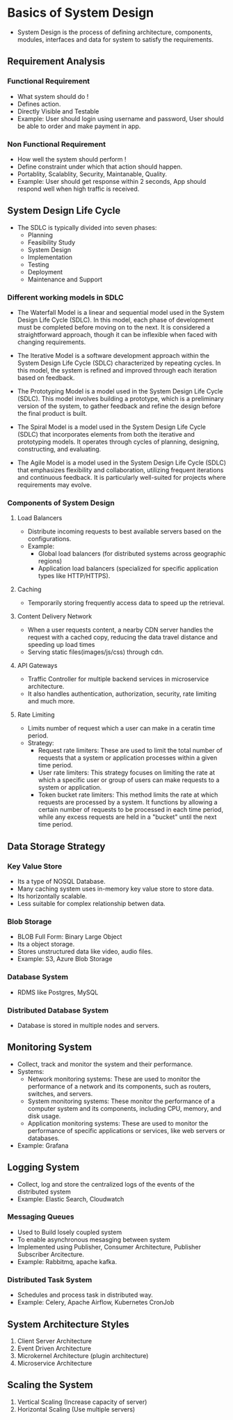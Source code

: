 # Basics of System Design

- System Design is the process of defining architecture, components, modules, interfaces and data for system to satisfy the requirements.

## Requirement Analysis

### Functional Requirement
- What system should do !
- Defines action.
- Directly Visible and Testable
- Example: User should login using username and password, User should be able to order and make payment in app.

### Non Functional Requirement
- How well the system should perform !
- Define constraint under which that action should happen.
- Portablity, Scalablity, Security, Maintanable, Quality.
- Example: User should get response within 2 seconds, App should respond well when high traffic is received.

## System Design Life Cycle

- The SDLC is typically divided into seven phases: 
    - Planning
    - Feasibility Study
    - System Design
    - Implementation
    - Testing
    - Deployment
    - Maintenance and Support

### Different working models in SDLC

- The Waterfall Model is a linear and sequential model used in the System Design Life Cycle (SDLC). In this model, each phase of development must be completed before moving on to the next. It is considered a straightforward approach, though it can be inflexible when faced with changing requirements.

- The Iterative Model is a software development approach within the System Design Life Cycle (SDLC) characterized by repeating cycles. In this model, the system is refined and improved through each iteration based on feedback.

- The Prototyping Model is a model used in the System Design Life Cycle (SDLC). This model involves building a prototype, which is a preliminary version of the system, to gather feedback and refine the design before the final product is built.

- The Spiral Model is a model used in the System Design Life Cycle (SDLC) that incorporates elements from both the iterative and prototyping models. It operates through cycles of planning, designing, constructing, and evaluating.

- The Agile Model is a model used in the System Design Life Cycle (SDLC) that emphasizes flexibility and collaboration, utilizing frequent iterations and continuous feedback. It is particularly well-suited for projects where requirements may evolve.


### Components of System Design

1. Load Balancers
    - Distribute incoming requests to best available servers based on the configurations.
    - Example:
        - Global load balancers (for distributed systems across geographic regions)
        - Application load balancers (specialized for specific application types like HTTP/HTTPS).

2. Caching
    - Temporarily storing frequently access data to speed up the retrieval.

3. Content Delivery Network
    - When a user requests content, a nearby CDN server handles the request with a cached copy, reducing the data travel distance and speeding up load times
    - Serving static files(images/js/css) through cdn.

4. API Gateways

    - Traffic Controller for multiple backend services in microservice architecture.
    - It also handles authentication, authorization, security, rate limiting and much more.

5. Rate Limiting
    - Limits number of request which a user can make in a ceratin time period.
    - Strategy:
        - Request rate limiters: These are used to limit the total number of requests that a system or application processes within a given time period.
        - User rate limiters: This strategy focuses on limiting the rate at which a specific user or group of users can make requests to a system or application.
        - Token bucket rate limiters: This method limits the rate at which requests are processed by a system. It functions by allowing a certain number of requests to be processed in each time period, while any excess requests are held in a "bucket" until the next time period.


## Data Storage Strategy

### Key Value Store

- Its a type of NOSQL Database.
- Many caching system uses in-memory key value store to store data.
- Its horizontally scalable.
- Less suitable for complex relationship betwen data.

### Blob Storage

- BLOB Full Form: Binary Large Object
- Its a object storage.
- Stores unstructured data like video, audio files.
- Example: S3, Azure Blob Storage

### Database System
- RDMS like Postgres, MySQL

### Distributed Database System
- Database is stored in multiple nodes and servers.

## Monitoring System

- Collect, track and monitor the system and their performance.
- Systems:
    - Network monitoring systems: These are used to monitor the performance of a network and its components, such as routers, switches, and servers.
    - System monitoring systems: These monitor the performance of a computer system and its components, including CPU, memory, and disk usage.
    - Application monitoring systems: These are used to monitor the performance of specific applications or services, like web servers or databases.
- Example: Grafana

## Logging System

- Collect, log and store the centralized logs of the events of the distributed system
- Example: Elastic Search, Cloudwatch

### Messaging Queues

- Used to Build losely coupled system
- To enable asynchronous mesasging between system
- Implemented using Publisher, Consumer Architecture, Publisher Subscriber Arcitecture.
- Example: Rabbitmq, apache kafka.

### Distributed Task System

- Schedules and process task in distributed way.
- Example: Celery, Apache Airflow, Kubernetes CronJob

## System Architecture Styles

1. Client Server Architecture
2. Event Driven Architecture
3. Microkernel Architecture (plugin architecture)
4. Microservice Architecture

## Scaling the System
1. Vertical Scaling (Increase capacity of server)
2. Horizontal Scaling (Use multiple servers)

